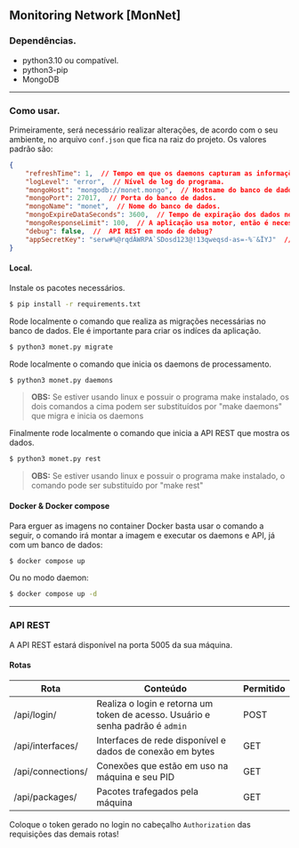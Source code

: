 ## Monitoring Network [MonNet]

### Dependências.

- python3.10 ou compatível.
- python3-pip
- MongoDB

---

### Como usar.

Primeiramente, será necessário realizar alterações, de acordo com o seu ambiente, no arquivo `conf.json` que fica na raiz do projeto. Os valores padrão são:

```json
{
    "refreshTime": 1,  // Tempo em que os daemons capturam as informações da rede.
    "logLevel": "error",  // Nível de log do programa.
    "mongoHost": "mongodb://monet.mongo",  // Hostname do banco de dados. Apontando para o container do docker-compose.yml
    "mongoPort": 27017,  // Porta do banco de dados.
    "mongoName": "monet",  // Nome do banco de dados.
    "mongoExpireDataSeconds": 3600,  // Tempo de expiração dos dados no banco.
    "mongoResponseLimit": 100,  // A aplicação usa motor, então é necessário limitar o tamanho da resposta.
    "debug": false,  //  API REST em modo de debug?
    "appSecretKey": "serw#%@rqdÀWRPA`SDosd123@!13qweqsd-as=-%¨&ÏYJ"  // Senha para os cookies da API REST, recomento trocar por uma senha forte.
}
```

#### Local.

Instale os pacotes necessários.

```bash
$ pip install -r requirements.txt
```

Rode localmente o comando que realiza as migrações necessárias no banco de dados. Ele é importante para criar os indíces da aplicação.

```bash
$ python3 monet.py migrate
```

Rode localmente o comando que inicia os daemons de processamento.

```bash
$ python3 monet.py daemons
```

> **OBS:** Se estiver usando linux e possuir o programa make instalado, os dois comandos a cima podem ser substituídos por "make daemons" que migra e inicia os daemons


Finalmente rode localmente o comando que inicia a API REST que mostra os dados.

```bash
$ python3 monet.py rest
```

> **OBS:** Se estiver usando linux e possuir o programa make instalado, o comando pode ser substituído por "make rest"


#### Docker & Docker compose

Para erguer as imagens no container Docker basta usar o comando a seguir, o comando irá montar a imagem e executar os daemons e API, já com um banco de dados:

```bash
$ docker compose up
```

Ou no modo daemon:

```bash
$ docker compose up -d
```

---

### API REST

A API REST estará disponível na porta 5005 da sua máquina.

#### Rotas

| Rota | Conteúdo | Permitido |
| ---- | -------- | --------- |
| /api/login/ | Realiza o login e retorna um token de acesso. Usuário e senha padrão é `admin` | POST |
| /api/interfaces/ | Interfaces de rede disponível e dados de conexão em bytes | GET |
| /api/connections/ | Conexões que estão em uso na máquina e seu PID | GET |
| /api/packages/ | Pacotes trafegados pela máquina | GET |


Coloque o token gerado no login no cabeçalho `Authorization` das requisições das demais rotas!
